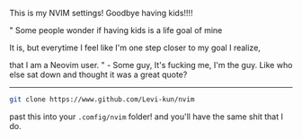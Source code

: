 This is my NVIM settings! Goodbye having kids!!!!

" Some people wonder if having kids is a life goal of mine

It is, but everytime I feel like I'm one step closer to my goal I realize,

that I am a Neovim user. " - Some guy, It's fucking me, I'm the guy. Like who else sat down and thought it was a great quote?

---

```bash
git clone https://www.github.com/Levi-kun/nvim
```

past this into your `.comfig/nvim` folder!
and you'll have the same shit that I do.
